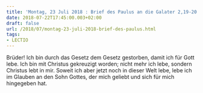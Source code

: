 ```yaml
---
title: 'Montag, 23 Juli 2018 : Brief des Paulus an die Galater 2,19-20.'
date: 2018-07-22T17:45:00.003+02:00
draft: false
url: /2018/07/montag-23-juli-2018-brief-des-paulus.html
tags: 
- LECTIO
---
```


Brüder! Ich bin durch das Gesetz dem Gesetz gestorben, damit ich für Gott lebe. Ich bin mit Christus gekreuzigt worden; nicht mehr ich lebe, sondern Christus lebt in mir. Soweit ich aber jetzt noch in dieser Welt lebe, lebe ich im Glauben an den Sohn Gottes, der mich geliebt und sich für mich hingegeben hat.